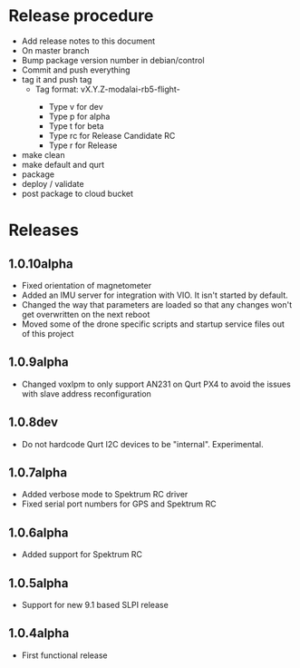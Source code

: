 # Release procedure

- Add release notes to this document
- On master branch
- Bump package version number in debian/control
- Commit and push everything
- tag it and push tag
  - Tag format: vX.Y.Z-modalai-rb5-flight-<type>
    - Type v for dev
    - Type p for alpha
    - Type t for beta
    - Type rc for Release Candidate RC
    - Type r for Release
- make clean
- make default and qurt
- package
- deploy / validate
- post package to cloud bucket

# Releases

## 1.0.10alpha

- Fixed orientation of magnetometer
- Added an IMU server for integration with VIO. It isn't started by default.
- Changed the way that parameters are loaded so that any changes won't get overwritten on the next reboot
- Moved some of the drone specific scripts and startup service files out of this project

## 1.0.9alpha

- Changed voxlpm to only support AN231 on Qurt PX4 to avoid the issues with slave address reconfiguration

## 1.0.8dev

- Do not hardcode Qurt I2C devices to be "internal". Experimental.

## 1.0.7alpha

- Added verbose mode to Spektrum RC driver
- Fixed serial port numbers for GPS and Spektrum RC

## 1.0.6alpha

- Added support for Spektrum RC

## 1.0.5alpha

- Support for new 9.1 based SLPI release

## 1.0.4alpha

- First functional release
